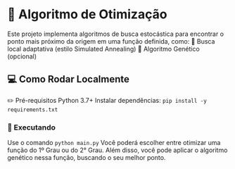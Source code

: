 # :mag_right: Algoritmo de Otimização
Este projeto implementa algoritmos de busca estocástica para encontrar o ponto mais próximo da origem em uma função definida, como:
🔹 Busca local adaptativa (estilo Simulated Annealing)
🔹 Algoritmo Genético (opcional)
## :computer: Como Rodar Localmente
:pencil2: Pré-requisitos
Python 3.7+
Instalar dependências:
`pip install -y requirements.txt`

### :wrench: Executando
Use o comando `python main.py`
Você poderá escolher entre otimizar uma função do 1º Grau ou do 2° Grau.
Além disso, você pode aplicar o algoritmo genético nessa função, buscando o seu melhor ponto.